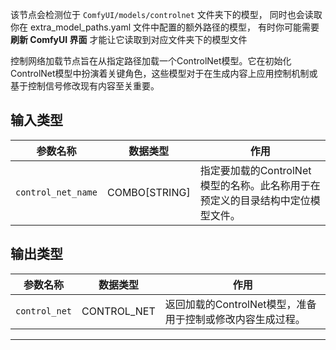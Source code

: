 该节点会检测位于 `ComfyUI/models/controlnet` 文件夹下的模型，
同时也会读取你在 extra_model_paths.yaml 文件中配置的额外路径的模型，
有时你可能需要 **刷新 ComfyUI 界面** 才能让它读取到对应文件夹下的模型文件

控制网络加载节点旨在从指定路径加载一个ControlNet模型。它在初始化ControlNet模型中扮演着关键角色，这些模型对于在生成内容上应用控制机制或基于控制信号修改现有内容至关重要。

## 输入类型
| 参数名称 | 数据类型 | 作用 |
| --- | --- | --- |
| `control_net_name` | COMBO[STRING] | 指定要加载的ControlNet模型的名称。此名称用于在预定义的目录结构中定位模型文件。 |

## 输出类型
| 参数名称 | 数据类型 | 作用 |
| --- | --- | --- |
| `control_net` | CONTROL_NET | 返回加载的ControlNet模型，准备用于控制或修改内容生成过程。 |
---
